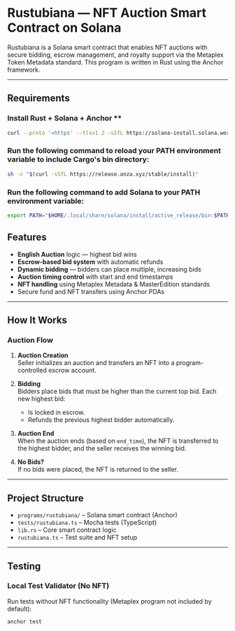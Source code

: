 # Rustubiana — NFT Auction Smart Contract on Solana

Rustubiana is a Solana smart contract that enables NFT auctions with secure bidding, escrow management, and royalty support via the Metaplex Token Metadata standard. This program is written in Rust using the Anchor framework.

---
## Requirements

### Install Rust + Solana + Anchor **

```bash
curl --proto '=https' --tlsv1.2 -sSfL https://solana-install.solana.workers.dev | bash
```

### Run the following command to reload your PATH environment variable to include Cargo's bin directory:

```bash
sh -c "$(curl -sSfL https://release.anza.xyz/stable/install)"
```

### Run the following command to add Solana to your PATH environment variable:

```bash
export PATH="$HOME/.local/share/solana/install/active_release/bin:$PATH"
```

## Features

- **English Auction** logic — highest bid wins
- **Escrow-based bid system** with automatic refunds
- **Dynamic bidding** — bidders can place multiple, increasing bids
- **Auction timing control** with start and end timestamps
- **NFT handling** using Metaplex Metadata & MasterEdition standards
- Secure fund and NFT transfers using Anchor PDAs

---

## How It Works

### Auction Flow

1. **Auction Creation**  
   Seller initializes an auction and transfers an NFT into a program-controlled escrow account.

2. **Bidding**  
   Bidders place bids that must be higher than the current top bid. Each new highest bid:
   - Is locked in escrow.
   - Refunds the previous highest bidder automatically.

3. **Auction End**  
   When the auction ends (based on `end_time`), the NFT is transferred to the highest bidder, and the seller receives the winning bid.

4. **No Bids?**  
   If no bids were placed, the NFT is returned to the seller.

---

## Project Structure

- `programs/rustubiana/` – Solana smart contract (Anchor)
- `tests/rustubiana.ts` – Mocha tests (TypeScript)
- `lib.rs` – Core smart contract logic
- `rustubiana.ts` – Test suite and NFT setup

---

## Testing

### Local Test Validator (No NFT)

Run tests without NFT functionality (Metaplex program not included by default):

```bash
anchor test
